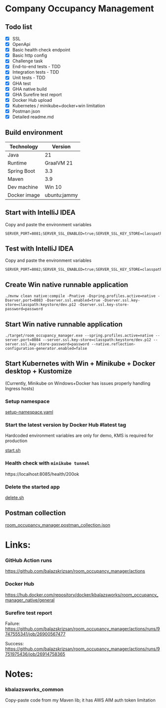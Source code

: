 # Company Occupancy Management

## Todo list

- [x] SSL
- [x] OpenApi
- [x] Basic health check endpoint
- [x] Basic http config
- [x] Challenge task
- [x] End-to-end tests - TDD
- [x] Integration tests - TDD
- [x] Unit tests - TDD
- [x] GHA test
- [x] GHA native build
- [x] GHA Surefire test report
- [x] Docker Hub upload
- [x] Kubernetes / minikube+docker+win limitation
- [x] Postman json
- [x] Detailed readme.md

## Build environment

| Technology   | Version      |
|--------------|--------------|
| Java         | 21           |
| Runtime      | GraalVM 21   |
| Spring Boot  | 3.3          |
| Maven        | 3.9          |
| Dev machine  | Win 10       |
| Docker image | ubuntu:jammy |

## Start with IntelliJ IDEA

Copy and paste the environment variables

```
SERVER_PORT=8081;SERVER_SSL_ENABLED=true;SERVER_SSL_KEY_STORE=classpath:keystore/dev.p12;SERVER_SSL_KEY_STORE_PASSWORD=password;spring.profiles.active=
```

## Test with IntelliJ IDEA

Copy and paste the environment variables

```
SERVER_PORT=8082;SERVER_SSL_ENABLED=true;SERVER_SSL_KEY_STORE=classpath:keystore/dev.p12;SERVER_SSL_KEY_STORE_PASSWORD=password;spring.profiles.active=
```

## Create Win native runnable application

```
./mvnw clean native:compile -Pnative -Dspring.profiles.active=native -Dserver.port=8083 -Dserver.ssl.enabled=true -Dserver.ssl.key-store=classpath:keystore/dev.p12 -Dserver.ssl.key-store-password=password
```

## Start Win native runnable application

```
./target/room_occupancy_manager.exe --spring.profiles.active=native --server.port=8084 --server.ssl.key-store=classpath:keystore/dev.p12 --server.ssl.key-store-password=password --native.reflection-configuration-generator.enabled=false
```

## Start Kubernetes with Win + Minikube + Docker desktop + Kustomize

(Currently, Minikube on Windows+Docker has issues properly handling Ingress hosts)

### Setup namespace

[setup-namespace.yaml](k8s%2Fsetup-namespace.yaml)

### Start the latest version by Docker Hub #latest tag
Hardcoded environment variables are only for demo, KMS is required for production

[start.sh](k8s%2Flatest--all-in-one-start%2Fstart.sh)

### Health check with `minikube tunnel`

https://localhost:8085/health/200ok

### Delete the started app

[delete.sh](k8s%2Flatest--all-in-one-start%2Fdelete.sh)

## Postman collection

[room_occupancy_manager.postman_collection.json](room_occupancy_manager.postman_collection.json)

# Links:

### GitHub Action runs

https://github.com/balazskrizsan/room_occupancy_manager/actions

### Docker Hub

https://hub.docker.com/repository/docker/kbalazsworks/room_occupancy_manager_native/general

### Surefire test report

Failure: https://github.com/balazskrizsan/room_occupancy_manager/actions/runs/9747555341/job/26900567477

Success: https://github.com/balazskrizsan/room_occupancy_manager/actions/runs/9751975436/job/26914758365

# Notes:

### kbalazsworks_common

Copy-paste code from my Maven lib; it has AWS AIM auth token limitation
